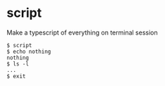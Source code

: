 # script
Make a typescript of everything on terminal session
```
$ script
$ echo nothing
nothing
$ ls -l
...
$ exit
```


